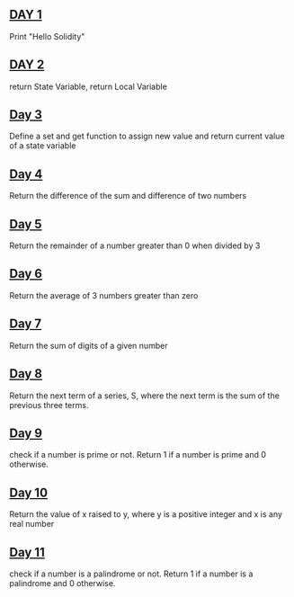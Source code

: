 ## [DAY 1](https://github.com/amarachiugwu/30DaysOfSolidity/blob/main/day1.sol)
Print "Hello Solidity"

## [DAY 2](https://github.com/amarachiugwu/30DaysOfSolidity/blob/main/day2.sol)
return State Variable, return Local Variable

## [Day 3](https://github.com/amarachiugwu/30DaysOfSolidity/blob/main/day3.sol)
Define a set and get function to assign new value and return current value of a state variable

## [Day 4](https://github.com/amarachiugwu/30DaysOfSolidity/blob/main/day4.sol)
Return the difference of the sum and difference of two numbers

## [Day 5](https://github.com/amarachiugwu/30DaysOfSolidity/blob/main/day5.sol)
Return the remainder of a number greater than 0 when divided by 3

## [Day 6](https://github.com/amarachiugwu/30DaysOfSolidity/blob/main/day6.sol)
Return the average of 3 numbers greater than zero

## [Day 7](https://github.com/amarachiugwu/30DaysOfSolidity/blob/main/day7.sol)
Return the sum of digits of a given number

## [Day 8](https://github.com/amarachiugwu/30DaysOfSolidity/blob/main/day8.sol)
Return the next term of a series, S, where the next term is the sum of the previous three terms. 

## [Day 9](https://github.com/amarachiugwu/30DaysOfSolidity/blob/main/day9.sol)
check if a number is prime or not. Return 1 if a number is prime and 0 otherwise.

## [Day 10](https://github.com/amarachiugwu/30DaysOfSolidity/blob/main/day10.sol)
Return the value of x raised to y, where y is a positive integer and x is any real number

## [Day 11](https://github.com/amarachiugwu/30DaysOfSolidity/blob/main/day11.sol)
check if a number is a palindrome or not. Return 1 if a number is a palindrome and 0 otherwise.